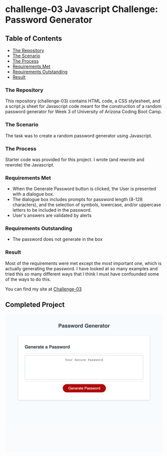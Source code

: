# challenge-03 Javascript Challenge: Password Generator

## **Table of Contents**
* [The Repository](#the-repository)
* [The Scenario](#the-scenario)
* [The Process](#the-process)
* [Requirements Met](#requirements-met)
* [Requirements Outstanding](#requirements-outstanding)
* [Result](#result)

### **The Repository**
This repository (challenge-03) contains HTML code, a CSS stylesheet, and a script.js sheet for Javascript code meant for the construction of a random password generator for Week 3 of University of Arizona Coding Boot Camp.

### **The Scenario**
The task was to create a random password generator using Javascript. 

### **The Process**
Starter code was provided for this project. I wrote (and rewrote and rewrote) the Javascript.

### **Requirements Met**
* When the Generate Password button is clicked, the User is presented with a dialogue box.
* The dialogue box includes prompts for password length (8-128 characters), and the selection of symbols, lowercase, and/or uppercase letters to be included in the password.
* User's answers are validated by alerts

### **Requirements Outstanding**
* The password does not generate in the box

### **Result**
Most of the requirements were met except the most important one, which is actually generating the password. I have looked at so many examples and tried this so many different ways that I think I must have confounded some of the ways to do this.


You can find my site at [Challenge-03](https://jlmayo.github.io/challenge-03/)

## **Completed Project**
![Screenshot of Password Generator](assets/_Users_jennifermayo_Documents_AZBootcamp_projects_challenge-03_index.html.png)
